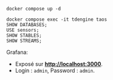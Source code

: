 
```
docker compose up -d
```


```
docker compose exec -it tdengine taos
SHOW DATABASES;
USE sensors;
SHOW STABLES;
SHOW STREAMS;
```

Grafana:
- Exposé sur **[http://localhost:3000](http://localhost:3000)**.
- Login : `admin`, Password : `admin`.




